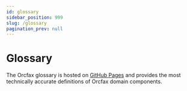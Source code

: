 ```yaml
---
id: glossary
sidebar_position: 999
slug: /glossary
pagination_prev: null
---
```


# Glossary

The Orcfax glossary is hosted on [GitHub Pages][glossary-1] and provides the
most technically accurate definitions of Orcfax domain components.

[glossary-1]: https://glossary.orcfax.io/
